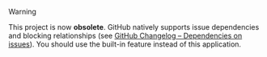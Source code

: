> [!WARNING]  
> This project is now **obsolete**. GitHub natively supports issue dependencies and blocking relationships (see [GitHub Changelog – Dependencies on issues](https://github.blog/changelog/2025-08-21-dependencies-on-issues)). You should use the built-in feature instead of this application.

